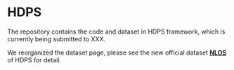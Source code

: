 # HDPS
The repository contains the code and dataset in HDPS framework, which is currently being submitted to XXX.

We reorganized the dataset page, please see the new official dataset  [**NLOS**](https://github.com/CVIR-Lab/NLOS) of HDPS for detail.
